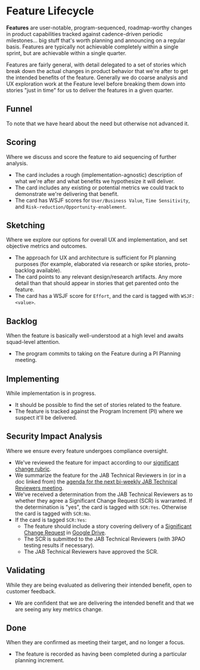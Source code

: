 # Feature Lifecycle

**Features** are user-notable, program-sequenced, roadmap-worthy changes in product capabilities tracked against cadence-driven periodic milestones... big stuff that's worth planning and announcing on a regular basis. Features are typically not achievable completely within a single sprint, but are achievable within a single quarter.

Features are fairly general, with detail delegated to a set of stories which break down the actual changes in product behavior that we're after to get the intended benefits of the feature. Generally we do coarse analysis and UX exploration work at the Feature level before breaking them down into stories "just in time" for us to deliver the features in a given quarter.

## Funnel
To note that we have heard about the need but otherwise not advanced it.
## Scoring
Where we discuss and score the feature to aid sequencing of further analysis.
- The card includes a rough (implementation-agnostic) description of what we're after and what benefits we hypothesize it will deliver.
- The card includes any existing or potential metrics we could track to demonstrate we're delivering that benefit.
- The card has WSJF scores for `User/Business Value`, `Time Sensitivity`, and `Risk-reduction/Opportunity-enablement`.
## Sketching
Where we explore our options for overall UX and implementation, and set objective metrics and outcomes.
- The approach for UX and architecture is sufficient for PI planning purposes (for example, elaborated via research or spike stories, proto-backlog available).
- The card points to any relevant design/research artifacts. Any more detail than that should appear in stories that get parented onto the feature.
- The card has a WSJF score for `Effort`, and the card is tagged with `WSJF:<value>`.
## Backlog
When the feature is basically well-understood at a high level and awaits squad-level attention.
- The program commits to taking on the Feature during a PI Planning meeting.
## Implementing
While implementation is in progress.
- It should be possible to find the set of stories related to the feature.
- The feature is tracked against the Program Increment (PI) where we suspect it'll be delivered.
## Security Impact Analysis
Where we ensure every feature undergoes compliance oversight.
- We've reviewed the feature for impact according to our [significant change rubric](https://cloud.gov/docs/ops/continuous-monitoring/#appendix-significant-change-rubric).
- We summarize the feature for the JAB Technical Reviewers in (or in a doc linked from) the [agenda for the next bi-weekly JAB Technical Reviewers meeting](https://docs.google.com/document/d/1jGddQkjkQ6e9B0UTq9hfQqHe0btAbTeBGL_DxkozAcg/edit#).
- We've received a determination from the JAB Technical Reviewers as to whether they agree a Significant Change Request (SCR) is warranted. If the determination is "yes", the card is tagged with `SCR:Yes`. Otherwise the card is tagged with `SCR:No`.
- If the card is tagged `SCR:Yes`:
  - The feature should include a story covering delivery of a [Significant Change Request](https://docs.google.com/a/gsa.gov/document/d/16GaDO1xnHrqEEetbonNpo4P10LlGoDHR-jedqBo1yB8/edit?usp=drive_web) in [Google Drive](https://drive.google.com/drive/folders/0B1cewEqKcWCbU1lSUXhEVUNZWUU).
  - The SCR is submitted to the JAB Technical Reviewers (with 3PAO testing results if necessary).
  - The JAB Technical Reviewers have approved the SCR.
## Validating
While they are being evaluated as delivering their intended benefit, open to customer feedback.
- We are confident that we are delivering the intended benefit and that we are seeing any key metrics change.
## Done
When they are confirmed as meeting their target, and no longer a focus.
- The feature is recorded as having been completed during a particular planning increment.
